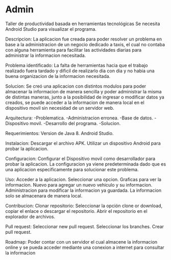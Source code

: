 # Admin
Taller de productividad basada en herramientas tecnológicas 
Se necesita Android Studio para visualizar el programa.

Descripcion: 
La aplicacion fue creada para poder resolver un problema en base a la administracion de un negocio dedicado a taxis, el cual no contaba con alguna herramienta para facilitar las actividades diarias para administrar la informacion necesitada.

Problema identificado: 
La falta de herramientas hacia que el trabajo realizado fuera tardado y dificil de realizarlo dia con dia y no habia una buena organizacion de la informacion necesitada.

Solucion: 
Se creó una aplicacion con distintos modulos para poder almacenar la informacion de manera sencilla y poder administrar la misma de distintas maneras, junto a la posibilidad de ingresar o modificar datos ya creados, se puede acceder a la informacion de manera local en el dispositivo movil sin necesidad de un servidor web.

Arquitectura: 
-Problematica.
-Administracion erronea.
-Base de datos.
-Dispositivo movil.
-Desarrollo del programa.
-Solucion.

Requerimientos: 
Version de Java 8.
Android Studio. 

Instalacion:
Descargar el archivo APK.
Utilizar un dispositivo Android para probar la aplicacion.

Configuracion: 
Configurar el Dispositivo movil como desarrollador para probar la aplicacion.
La configuracion ya viene predeterminada dado que es una aplicacion especificamente para solucionar este problema.

Uso:
Acceder a la aplicacion.
Seleccionar una opcion.
Graficas para ver la informacion.
Nuevo para agregar un nuevo vehiculo y su informacion.
Administracion para modificar la informacion ya guardada.
La informacion solo se almacenara de manera local.

Contribucion: 
Clonar repositorio:
Seleccionar la opción clone or download, copiar el enlace o descargar el repositorio.
Abrir el repositorio en el explorador de archivos.

Pull request: 
Seleccionar new pull request.
Seleccionar los branches.
Crear pull request.

Roadmap: 
Poder contar con un servidor el cual almacene la informacion online y se pueda acceder mediante una conexion a internet para consultar la informacion
